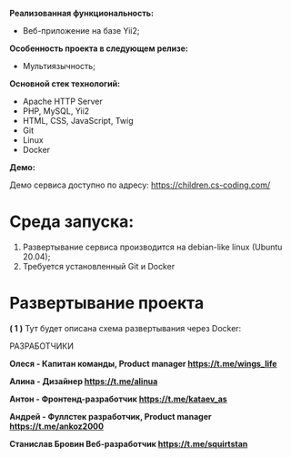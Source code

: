 **Реализованная функциональность:**

+ Веб-приложение на базе Yii2;

**Особенность проекта в следующем релизе:**

+ Мультиязычность;

**Основной стек технологий:**

+ Apache HTTP Server
+ PHP, MySQL, Yii2
+ HTML, CSS, JavaScript, Twig
+ Git
+ Linux
+ Docker

**Демо:**

Демо сервиса доступно по адресу: https://children.cs-coding.com/

# Среда запуска:

1. Развертывание сервиса производится на debian-like linux (Ubuntu 20.04);
2. Требуется установленный Git и Docker

# Развертывание проекта

**( 1 )** Тут будет описана схема развертывания через Docker:

РАЗРАБОТЧИКИ

**Олеся - Капитан команды, Product manager https://t.me/wings_life**

**Алина - Дизайнер https://t.me/alinua**

**Антон - Фронтенд-разработчик https://t.me/kataev_as**

**Андрей - Фуллстек разработчик, Product manager https://t.me/ankoz2000**

**Станислав Бровин Веб-разработчик https://t.me/squirtstan**
